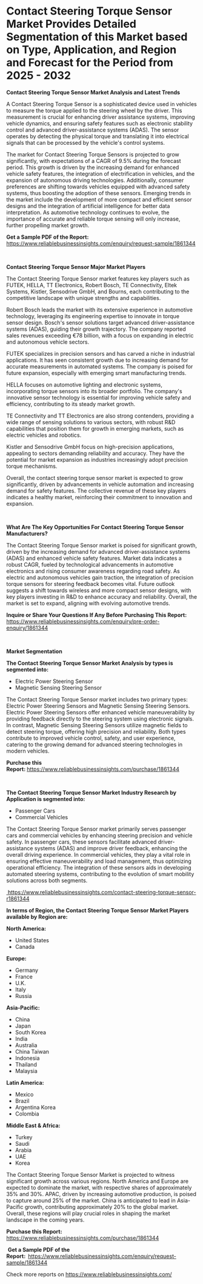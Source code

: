 <p><h1>Contact Steering Torque Sensor Market Provides Detailed Segmentation of this Market based on Type, Application, and Region and Forecast for the Period from 2025 - 2032</h1></p><p><strong>Contact Steering Torque Sensor Market Analysis and Latest Trends</strong></p>
<p><p>A Contact Steering Torque Sensor is a sophisticated device used in vehicles to measure the torque applied to the steering wheel by the driver. This measurement is crucial for enhancing driver assistance systems, improving vehicle dynamics, and ensuring safety features such as electronic stability control and advanced driver-assistance systems (ADAS). The sensor operates by detecting the physical torque and translating it into electrical signals that can be processed by the vehicle's control systems. </p><p>The market for Contact Steering Torque Sensors is projected to grow significantly, with expectations of a CAGR of 9.5% during the forecast period. This growth is driven by the increasing demand for enhanced vehicle safety features, the integration of electrification in vehicles, and the expansion of autonomous driving technologies. Additionally, consumer preferences are shifting towards vehicles equipped with advanced safety systems, thus boosting the adoption of these sensors. Emerging trends in the market include the development of more compact and efficient sensor designs and the integration of artificial intelligence for better data interpretation. As automotive technology continues to evolve, the importance of accurate and reliable torque sensing will only increase, further propelling market growth.</p></p>
<p><strong>Get a Sample PDF of the Report:&nbsp;</strong> <a href="https://www.reliablebusinessinsights.com/enquiry/request-sample/1861344?utm_campaign=3366&utm_medium=2&utm_source=Github&utm_content=ia&utm_term=12042025&utm_id=contact-steering-torque-sensor">https://www.reliablebusinessinsights.com/enquiry/request-sample/1861344</a></p>
<p>&nbsp;</p>
<p><strong>Contact Steering Torque Sensor Major Market Players</strong></p>
<p><p>The Contact Steering Torque Sensor market features key players such as FUTEK, HELLA, TT Electronics, Robert Bosch, TE Connectivity, Eltek Systems, Kistler, Sensodrive GmbH, and Bourns, each contributing to the competitive landscape with unique strengths and capabilities.</p><p>Robert Bosch leads the market with its extensive experience in automotive technology, leveraging its engineering expertise to innovate in torque sensor design. Bosch's sensor solutions target advanced driver-assistance systems (ADAS), guiding their growth trajectory. The company reported sales revenues exceeding €78 billion, with a focus on expanding in electric and autonomous vehicle sectors.</p><p>FUTEK specializes in precision sensors and has carved a niche in industrial applications. It has seen consistent growth due to increasing demand for accurate measurements in automated systems. The company is poised for future expansion, especially with emerging smart manufacturing trends.</p><p>HELLA focuses on automotive lighting and electronic systems, incorporating torque sensors into its broader portfolio. The company's innovative sensor technology is essential for improving vehicle safety and efficiency, contributing to its steady market growth.</p><p>TE Connectivity and TT Electronics are also strong contenders, providing a wide range of sensing solutions to various sectors, with robust R&D capabilities that position them for growth in emerging markets, such as electric vehicles and robotics.</p><p>Kistler and Sensodrive GmbH focus on high-precision applications, appealing to sectors demanding reliability and accuracy. They have the potential for market expansion as industries increasingly adopt precision torque mechanisms.</p><p>Overall, the contact steering torque sensor market is expected to grow significantly, driven by advancements in vehicle automation and increasing demand for safety features. The collective revenue of these key players indicates a healthy market, reinforcing their commitment to innovation and expansion.</p></p>
<p>&nbsp;</p>
<p><strong>What Are The Key Opportunities For Contact Steering Torque Sensor Manufacturers?</strong></p>
<p><p>The Contact Steering Torque Sensor market is poised for significant growth, driven by the increasing demand for advanced driver-assistance systems (ADAS) and enhanced vehicle safety features. Market data indicates a robust CAGR, fueled by technological advancements in automotive electronics and rising consumer awareness regarding road safety. As electric and autonomous vehicles gain traction, the integration of precision torque sensors for steering feedback becomes vital. Future outlook suggests a shift towards wireless and more compact sensor designs, with key players investing in R&D to enhance accuracy and reliability. Overall, the market is set to expand, aligning with evolving automotive trends.</p></p>
<p><strong>Inquire or Share Your Questions If Any Before Purchasing This Report:</strong> <a href="https://www.reliablebusinessinsights.com/enquiry/pre-order-enquiry/1861344?utm_campaign=3366&utm_medium=2&utm_source=Github&utm_content=ia&utm_term=12042025&utm_id=contact-steering-torque-sensor">https://www.reliablebusinessinsights.com/enquiry/pre-order-enquiry/1861344</a></p>
<p>&nbsp;</p>
<p><strong>Market Segmentation</strong></p>
<p><strong>The Contact Steering Torque Sensor Market Analysis by types is segmented into:</strong></p>
<p><ul><li>Electric Power Steering Sensor</li><li>Magnetic Sensing Steering Sensor</li></ul></p>
<p><p>The Contact Steering Torque Sensor market includes two primary types: Electric Power Steering Sensors and Magnetic Sensing Steering Sensors. Electric Power Steering Sensors offer enhanced vehicle maneuverability by providing feedback directly to the steering system using electronic signals. In contrast, Magnetic Sensing Steering Sensors utilize magnetic fields to detect steering torque, offering high precision and reliability. Both types contribute to improved vehicle control, safety, and user experience, catering to the growing demand for advanced steering technologies in modern vehicles.</p></p>
<p><strong>Purchase this Report:&nbsp;</strong><a href="https://www.reliablebusinessinsights.com/purchase/1861344?utm_campaign=3366&utm_medium=2&utm_source=Github&utm_content=ia&utm_term=12042025&utm_id=contact-steering-torque-sensor">https://www.reliablebusinessinsights.com/purchase/1861344</a></p>
<p>&nbsp;</p>
<p><strong>The Contact Steering Torque Sensor Market Industry Research by Application is segmented into:</strong></p>
<p><ul><li>Passenger Cars</li><li>Commercial Vehicles</li></ul></p>
<p><p>The Contact Steering Torque Sensor market primarily serves passenger cars and commercial vehicles by enhancing steering precision and vehicle safety. In passenger cars, these sensors facilitate advanced driver-assistance systems (ADAS) and improve driver feedback, enhancing the overall driving experience. In commercial vehicles, they play a vital role in ensuring effective maneuverability and load management, thus optimizing operational efficiency. The integration of these sensors aids in developing automated steering systems, contributing to the evolution of smart mobility solutions across both segments.</p></p>
<p><a href="https://www.reliablebusinessinsights.com/contact-steering-torque-sensor-r1861344?utm_campaign=3366&utm_medium=2&utm_source=Github&utm_content=ia&utm_term=12042025&utm_id=contact-steering-torque-sensor">&nbsp;https://www.reliablebusinessinsights.com/contact-steering-torque-sensor-r1861344</a></p>
<p><strong>In terms of Region, the Contact Steering Torque Sensor Market Players available by Region are:</strong></p>
<p>
    <p> <strong> North America: </strong>
        <ul>
            <li>United States</li>
            <li>Canada</li>
        </ul>
        </p> 
    <p> <strong> Europe: </strong>
        <ul>
            <li>Germany</li>
            <li>France</li>
            <li>U.K.</li>
            <li>Italy</li>
            <li>Russia</li>
        </ul>
        </p> 
    <p> <strong> Asia-Pacific: </strong>
        <ul>
            <li>China</li>
            <li>Japan</li>
            <li>South Korea</li>
            <li>India</li>
            <li>Australia</li>
            <li>China Taiwan</li>
            <li>Indonesia</li>
            <li>Thailand</li>
            <li>Malaysia</li>
        </ul>
        </p> 
    <p> <strong> Latin America: </strong>
        <ul>
            <li>Mexico</li>
            <li>Brazil</li>
            <li>Argentina Korea</li>
            <li>Colombia</li>
        </ul>
        </p> 
    <p> <strong> Middle East & Africa: </strong>
        <ul>
            <li>Turkey</li>
            <li>Saudi</li>
            <li>Arabia</li>
            <li>UAE</li>
            <li>Korea</li>
        </ul>
    </p>
    </p>
<p><p>The Contact Steering Torque Sensor Market is projected to witness significant growth across various regions. North America and Europe are expected to dominate the market, with respective shares of approximately 35% and 30%. APAC, driven by increasing automotive production, is poised to capture around 25% of the market. China is anticipated to lead in Asia-Pacific growth, contributing approximately 20% to the global market. Overall, these regions will play crucial roles in shaping the market landscape in the coming years.</p></p>
<p><strong>Purchase this Report: </strong><a href="https://www.reliablebusinessinsights.com/purchase/1861344?utm_campaign=3366&utm_medium=2&utm_source=Github&utm_content=ia&utm_term=12042025&utm_id=contact-steering-torque-sensor">https://www.reliablebusinessinsights.com/purchase/1861344</a></p>
<p>&nbsp;<strong>Get a Sample PDF of the Report:&nbsp;&nbsp;</strong><a href="https://www.reliablebusinessinsights.com/enquiry/request-sample/1861344?utm_campaign=3366&utm_medium=2&utm_source=Github&utm_content=ia&utm_term=12042025&utm_id=contact-steering-torque-sensor">https://www.reliablebusinessinsights.com/enquiry/request-sample/1861344</a></p>
<p><strong></strong></p>
<p>Check more reports on <a href="https://www.reliablebusinessinsights.com/?utm_campaign=3366&utm_medium=2&utm_source=Github&utm_content=ia&utm_term=12042025&utm_id=contact-steering-torque-sensor">https://www.reliablebusinessinsights.com/</a></p>